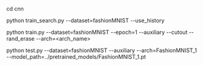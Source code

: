 cd cnn

<!-- use criterion 2 -->
python train_search.py --dataset=fashionMNIST --use_history

python train.py --dataset=fashionMNIST --epoch=1 --auxiliary --cutout --rand_erase --arch=<arch_name> 

python test.py --dataset=fashionMNIST --auxiliary --arch=FashionMNIST_1 --model_path=../pretrained_models/FashionMNIST_1.pt
